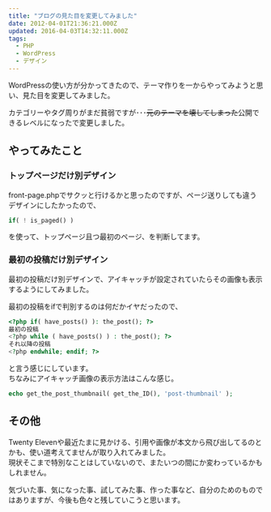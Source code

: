 ```yaml
---
title: "ブログの見た目を変更してみました"
date: 2012-04-01T21:36:21.000Z
updated: 2016-04-03T14:32:11.000Z
tags: 
  - PHP
  - WordPress
  - デザイン
---
```


WordPressの使い方が分かってきたので、テーマ作りを一からやってみようと思い、見た目を変更してみました。

カテゴリーやタグ周りがまだ貧弱ですが･･･<del>元のテーマを壊してしまった</del>公開できるレベルになったで変更しました。


## やってみたこと

### トップページだけ別デザイン

front-page.phpでサクッと行けるかと思ったのですが、ページ送りしても違うデザインにしたかったので、

```php
if( ! is_paged() )
```

を使って、トップページ且つ最初のページ、を判断してます。

### 最初の投稿だけ別デザイン

最初の投稿だけ別デザインで、アイキャッチが設定されていたらその画像も表示するようにしてみました。

最初の投稿をifで判別するのは何だかイヤだったので、

```php
<?php if( have_posts() ): the_post(); ?>
最初の投稿
<?php while ( have_posts() ) : the_post(); ?>
それ以降の投稿
<?php endwhile; endif; ?>
```

と言う感じにしています。  
 ちなみにアイキャッチ画像の表示方法はこんな感じ。

```php
echo get_the_post_thumbnail( get_the_ID(), 'post-thumbnail' );
```


## その他

Twenty Elevenや最近たまに見かける、引用や画像が本文から飛び出してるのとかも、使い道考えてませんが取り入れてみました。  
 現状そこまで特別なことはしていないので、またいつの間にか変わっているかもしれません。

気づいた事、気になった事、試してみた事、作った事など、自分のためのものではありますが、今後も色々と残していこうと思います。